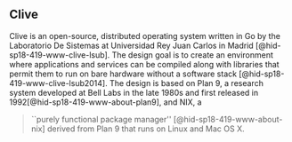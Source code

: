 Clive
-----

Clive is an open-source, distributed operating system written in Go by
the Laboratorio De Sistemas at Universidad Rey Juan Carlos in
Madrid [@hid-sp18-419-www-clive-lsub]. The design goal is to create an
environment where applications and services can be compiled along with
libraries that permit them to run on bare hardware without a software
stack [@hid-sp18-419-www-clive-lsub2014]. The design is based on Plan 9,
a research system developed at Bell Labs in the late 1980s and first
released in 1992[@hid-sp18-419-www-about-plan9], and NIX, a

> ``purely functional package manager'' [@hid-sp18-419-www-about-nix]
> derived from Plan 9 that runs on Linux and Mac OS X.


